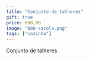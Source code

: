 ```yaml
---
title: "Conjunto de talheres"
gift: true
price: 698,00
image: "000-sacola.png"
tags: ["cozinha"]
---
```


Conjunto de talheres
